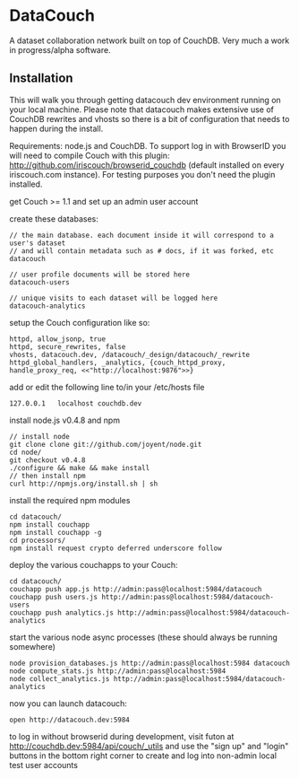 # DataCouch

A dataset collaboration network built on top of CouchDB. Very much a work in progress/alpha software.

## Installation

This will walk you through getting datacouch dev environment running on your local machine. Please note that datacouch makes extensive use of CouchDB rewrites and vhosts so there is a bit of configuration that needs to happen during the install.

Requirements: node.js and CouchDB. To support log in with BrowserID you will need to compile Couch with this plugin: http://github.com/iriscouch/browserid_couchdb (default installed on every iriscouch.com instance). For testing purposes you don't need the plugin installed.

get Couch >= 1.1 and set up an admin user account

create these databases:

    // the main database. each document inside it will correspond to a user's dataset
    // and will contain metadata such as # docs, if it was forked, etc
    datacouch
    
    // user profile documents will be stored here
    datacouch-users
    
    // unique visits to each dataset will be logged here
    datacouch-analytics

setup the Couch configuration like so:

    httpd, allow_jsonp, true
    httpd, secure_rewrites, false
    vhosts, datacouch.dev, /datacouch/_design/datacouch/_rewrite
    httpd_global_handlers, _analytics, {couch_httpd_proxy, handle_proxy_req, <<"http://localhost:9876">>}
    
add or edit the following line to/in your /etc/hosts file

    127.0.0.1	localhost couchdb.dev
    
install node.js v0.4.8 and npm

    // install node
    git clone clone git://github.com/joyent/node.git
    cd node/
    git checkout v0.4.8
    ./configure && make && make install
    // then install npm
    curl http://npmjs.org/install.sh | sh

install the required npm modules

    cd datacouch/
    npm install couchapp
    npm install couchapp -g
    cd processors/
    npm install request crypto deferred underscore follow
  
deploy the various couchapps to your Couch:

    cd datacouch/
    couchapp push app.js http://admin:pass@localhost:5984/datacouch
    couchapp push users.js http://admin:pass@localhost:5984/datacouch-users
    couchapp push analytics.js http://admin:pass@localhost:5984/datacouch-analytics
  
start the various node async processes (these should always be running somewhere)

    node provision_databases.js http://admin:pass@localhost:5984 datacouch
    node compute_stats.js http://admin:pass@localhost:5984
    node collect_analytics.js http://admin:pass@localhost:5984/datacouch-analytics

now you can launch datacouch:

    open http://datacouch.dev:5984
    
to log in without browserid during development, visit futon at http://couchdb.dev:5984/api/couch/_utils and use the "sign up" and "login" buttons in the bottom right corner to create and log into non-admin local test user accounts